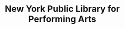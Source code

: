 ---
layout: repo
title: "New York Public Library for Performing Arts"
id: 21845
permalink: repos/21845/
---